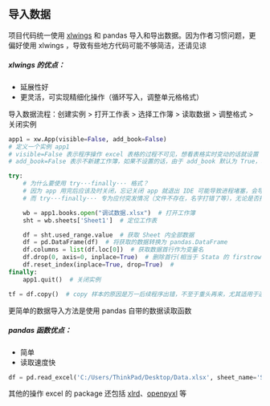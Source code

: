 ## 导入数据<!-- {docsify-ignore} -->

项目代码统一使用 [xlwings](https://docs.xlwings.org/zh_CN/latest/quickstart.html) 和 pandas 导入和导出数据。因为作者习惯问题，更偏好使用 xlwings ，导致有些地方代码可能不够简洁，还请见谅

##### xlwings 的优点：
- 延展性好
- 更灵活，可实现精细化操作（循环写入，调整单元格格式）

导入数据流程：创建实例 > 打开工作表 > 选择工作簿 > 读取数据 > 调整格式 > 关闭实例

```python
app1 = xw.App(visible=False, add_book=False)  
# 定义一个实例 app1
# visible=False 表示程序操作 excel 表格的过程不可见，想看表格实时变动的话就设置 visible=True
# add_book=False 表示不新建工作簿，如果不设置的话，由于 add_book 默认为 True，哪怕打开已存在的文件，xlwings 还是会新建一个工作簿

try:
    # 为什么要使用 try···finally··· 格式？
    # 因为 app 用完后应该及时关闭，忘记关闭 app 就退出 IDE 可能导致进程堵塞，会导致电脑的 excel 软件异常。一个常见的情况是程序运行报错后，由于疏忽大意就会忘记关闭 app，因此影响软件工作。
    # 而 try···finally··· 专为应付突发情况（文件不存在，名字打错了等），无论是否报错，finally 后的语句一定会执行，这样就可以保证会自动关闭 app。

    wb = app1.books.open("调试数据.xlsx")  # 打开工作簿
    sht = wb.sheets['Sheet1']  # 定位工作表

    df = sht.used_range.value  # 获取 Sheet 内全部数据
    df = pd.DataFrame(df)  # 将获取的数据转换为 pandas.DataFrame
    df.columns = list(df.loc[0])  # 获取数据首行作为变量名
    df.drop(0, axis=0, inplace=True)  # 删除首行(相当于 Stata 的 firstrow)
    df.reset_index(inplace=True, drop=True)  # 
finally:
    app1.quit()  # 关闭实例

tf = df.copy()  # copy 样本的原因是万一后续程序出错，不至于重头再来，尤其适用于逐行运行/调试的时候，建议每一步都先备份，因为有的步骤会相当耗时
```

更简单的数据导入方法是使用 pandas 自带的数据读取函数

##### pandas 函数优点：
- 简单
- 读取速度快

```python
df = pd.read_excel('C:/Users/ThinkPad/Desktop/Data.xlsx', sheet_name='Sheet1')
```

其他的操作 excel 的 package 还包括 [xlrd](https://xlrd.readthedocs.io/en/latest/)、[openpyxl](https://openpyxl.readthedocs.io/en/stable/tutorial.html) 等


